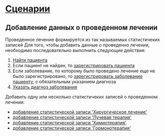# [Сценарии](../index.md)

## Добавление данных о проведенном лечении

Проведенное лечение формируется из так называемых статистичеких записей
Для того, чтобы добавить данные о проведенно лечении, необходимо последовательно выполнить следующие действия:

1. [Найти пациента](../../methods/patient/search/index.md)
2. Если пациент не найден, то [зарегистрировать пациента](../newPatient/index.md)
2. Если заболевание, по которому было проведено лечение еще не было зарегистрировано, то [зарегистрировать заболевание пациенту](../newPatient/index.md), с обязательным указанием диагноза
2. [Указать диагноз заболевания](../../methods/ehr/record/add/RcDz/index.md)

Добавить одну или несколько статистичеких записей о проведенном лечении:
* [добавление статистической записи 'Хирургическое лечение'](../../methods/ehr/record/add/RcOper/index.md) 
* [добавление статистической записи 'Лучевая терапия'](../../methods/ehr/record/add/RcRay/index.md) 
* [добавление статистической записи 'Химиотерапия'](../../methods/ehr/record/add/RcChem/index.md) 
* [добавление статистической записи 'Гормонотерапия'](../../methods/ehr/record/add/RcHorm/index.md) 

